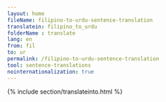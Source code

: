 ```yaml
---
layout: home
fileName: filipino-to-urdu-sentence-translation
translatein: filipino_to_urdu
folderName : translate
lang: en
from: fil
to: ur
permalink: /filipino-to-urdu-sentence-translation
tool: sentence-translations
nointernationalization: true
---
```

{% include section/translateinto.html %}
